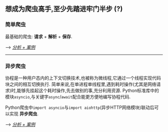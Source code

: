 ## 想成为爬虫高手,至少先踏进牢门半步 (?)

### 简单爬虫

最基础的爬虫: __请求__ + __解析__ + __保存__.

--> *[分析 + 案例](https://github.com/BY2095163684/WebSpider_Python/blob/main/Spider_simple/)*
__________________________________
### 异步爬虫

协程是一种用户态内的上下文切换技术,也被称为微线程,它通过一个线程实现代码块之间的相互切换执行.
简单来说,在单进程单线程里,遇到耗时操作(尤其是网络请求)时,能够先挂起这个耗时操作,先去做别的事,充分利用资源.
Python标准库中的模块`asyncio`,与关键字`async`/`await`配合能更方便地编写协程代码.

Python爬虫中`import asyncio`与`import aiohttp`(异步HTTP网络模块)联动后可以实现 __异步爬虫__.

--> *[分析 + 案例](https://github.com/BY2095163684/WebSpider_Python/blob/main/Spider_asyncio/)*